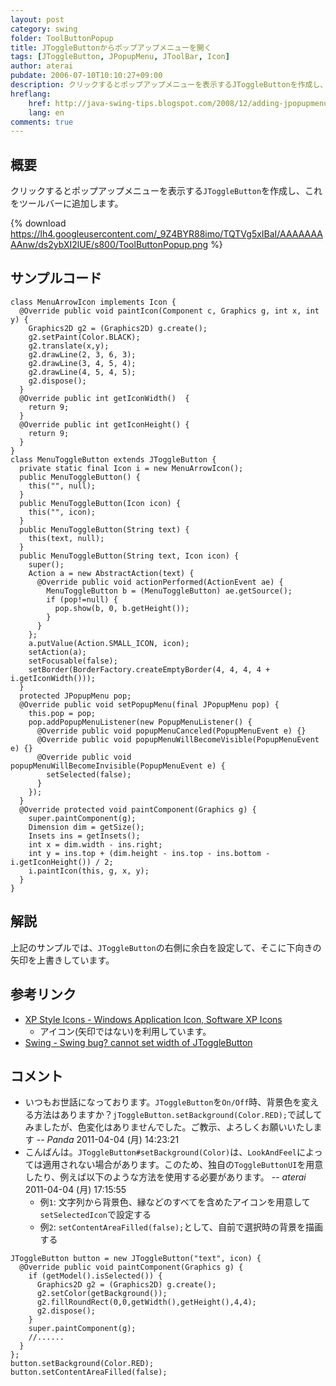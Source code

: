 ```yaml
---
layout: post
category: swing
folder: ToolButtonPopup
title: JToggleButtonからポップアップメニューを開く
tags: [JToggleButton, JPopupMenu, JToolBar, Icon]
author: aterai
pubdate: 2006-07-10T10:10:27+09:00
description: クリックするとポップアップメニューを表示するJToggleButtonを作成し、これをツールバーに追加します。
hreflang:
    href: http://java-swing-tips.blogspot.com/2008/12/adding-jpopupmenu-to-jtoolbar-button.html
    lang: en
comments: true
---
```

## 概要
クリックするとポップアップメニューを表示する`JToggleButton`を作成し、これをツールバーに追加します。

{% download https://lh4.googleusercontent.com/_9Z4BYR88imo/TQTVg5xIBaI/AAAAAAAAAnw/ds2ybXI2lUE/s800/ToolButtonPopup.png %}

## サンプルコード
<pre class="prettyprint"><code>class MenuArrowIcon implements Icon {
  @Override public void paintIcon(Component c, Graphics g, int x, int y) {
    Graphics2D g2 = (Graphics2D) g.create();
    g2.setPaint(Color.BLACK);
    g2.translate(x,y);
    g2.drawLine(2, 3, 6, 3);
    g2.drawLine(3, 4, 5, 4);
    g2.drawLine(4, 5, 4, 5);
    g2.dispose();
  }
  @Override public int getIconWidth()  {
    return 9;
  }
  @Override public int getIconHeight() {
    return 9;
  }
}
class MenuToggleButton extends JToggleButton {
  private static final Icon i = new MenuArrowIcon();
  public MenuToggleButton() {
    this("", null);
  }
  public MenuToggleButton(Icon icon) {
    this("", icon);
  }
  public MenuToggleButton(String text) {
    this(text, null);
  }
  public MenuToggleButton(String text, Icon icon) {
    super();
    Action a = new AbstractAction(text) {
      @Override public void actionPerformed(ActionEvent ae) {
        MenuToggleButton b = (MenuToggleButton) ae.getSource();
        if (pop!=null) {
          pop.show(b, 0, b.getHeight());
        }
      }
    };
    a.putValue(Action.SMALL_ICON, icon);
    setAction(a);
    setFocusable(false);
    setBorder(BorderFactory.createEmptyBorder(4, 4, 4, 4 + i.getIconWidth()));
  }
  protected JPopupMenu pop;
  @Override public void setPopupMenu(final JPopupMenu pop) {
    this.pop = pop;
    pop.addPopupMenuListener(new PopupMenuListener() {
      @Override public void popupMenuCanceled(PopupMenuEvent e) {}
      @Override public void popupMenuWillBecomeVisible(PopupMenuEvent e) {}
      @Override public void popupMenuWillBecomeInvisible(PopupMenuEvent e) {
        setSelected(false);
      }
    });
  }
  @Override protected void paintComponent(Graphics g) {
    super.paintComponent(g);
    Dimension dim = getSize();
    Insets ins = getInsets();
    int x = dim.width - ins.right;
    int y = ins.top + (dim.height - ins.top - ins.bottom - i.getIconHeight()) / 2;
    i.paintIcon(this, g, x, y);
  }
}
</code></pre>

## 解説
上記のサンプルでは、`JToggleButton`の右側に余白を設定して、そこに下向きの矢印を上書きしています。

## 参考リンク
- [XP Style Icons - Windows Application Icon, Software XP Icons](http://www.icongalore.com/)
    - アイコン(矢印ではない)を利用しています。
- [Swing - Swing bug? cannot set width of JToggleButton](https://community.oracle.com/thread/1375327)

<!-- dummy comment line for breaking list -->

## コメント
- いつもお世話になっております。`JToggleButton`を`On/Off`時、背景色を変える方法はありますか？`jToggleButton.setBackground(Color.RED);`で試してみましたが、色変化はありませんでした。ご教示、よろしくお願いいたします -- *Panda* 2011-04-04 (月) 14:23:21
- こんばんは。`JToggleButton#setBackground(Color)`は、`LookAndFeel`によっては適用されない場合があります。このため、独自の`ToggleButtonUI`を用意したり、例えば以下のような方法を使用する必要があります。 -- *aterai* 2011-04-04 (月) 17:15:55
    - 例`1`: 文字列から背景色、縁などのすべてを含めたアイコンを用意して`setSelectedIcon`で設定する
    - 例`2`: `setContentAreaFilled(false);`として、自前で選択時の背景を描画する

<!-- dummy comment line for breaking list -->

<pre class="prettyprint"><code>JToggleButton button = new JToggleButton("text", icon) {
  @Override public void paintComponent(Graphics g) {
    if (getModel().isSelected()) {
      Graphics2D g2 = (Graphics2D) g.create();
      g2.setColor(getBackground());
      g2.fillRoundRect(0,0,getWidth(),getHeight(),4,4);
      g2.dispose();
    }
    super.paintComponent(g);
    //......
  }
};
button.setBackground(Color.RED);
button.setContentAreaFilled(false);
</code></pre>
